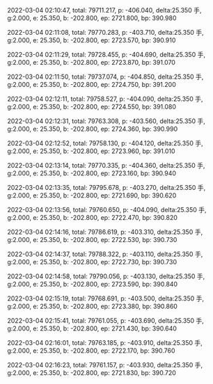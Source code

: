 2022-03-04 02:10:47, total: 79711.217, p: -406.040, delta:25.350 手, g:2.000, e: 25.350, b: -202.800, ep: 2721.800, bp: 390.980

2022-03-04 02:11:08, total: 79770.283, p: -403.710, delta:25.350 手, g:2.000, e: 25.350, b: -202.800, ep: 2723.570, bp: 390.910

2022-03-04 02:11:29, total: 79728.455, p: -404.690, delta:25.350 手, g:2.000, e: 25.350, b: -202.800, ep: 2723.870, bp: 391.070

2022-03-04 02:11:50, total: 79737.074, p: -404.850, delta:25.350 手, g:2.000, e: 25.350, b: -202.800, ep: 2724.750, bp: 391.200

2022-03-04 02:12:11, total: 79758.527, p: -404.090, delta:25.350 手, g:2.000, e: 25.350, b: -202.800, ep: 2724.550, bp: 391.080

2022-03-04 02:12:31, total: 79763.308, p: -403.560, delta:25.350 手, g:2.000, e: 25.350, b: -202.800, ep: 2724.360, bp: 390.990

2022-03-04 02:12:52, total: 79758.130, p: -404.120, delta:25.350 手, g:2.000, e: 25.350, b: -202.800, ep: 2723.960, bp: 391.010

2022-03-04 02:13:14, total: 79770.335, p: -404.360, delta:25.350 手, g:2.000, e: 25.350, b: -202.800, ep: 2723.160, bp: 390.940

2022-03-04 02:13:35, total: 79795.678, p: -403.270, delta:25.350 手, g:2.000, e: 25.350, b: -202.800, ep: 2721.690, bp: 390.620

2022-03-04 02:13:56, total: 79760.650, p: -404.090, delta:25.350 手, g:2.000, e: 25.350, b: -202.800, ep: 2722.470, bp: 390.820

2022-03-04 02:14:16, total: 79786.619, p: -403.310, delta:25.350 手, g:2.000, e: 25.350, b: -202.800, ep: 2722.530, bp: 390.730

2022-03-04 02:14:37, total: 79788.322, p: -403.110, delta:25.350 手, g:2.000, e: 25.350, b: -202.800, ep: 2722.730, bp: 390.730

2022-03-04 02:14:58, total: 79790.056, p: -403.130, delta:25.350 手, g:2.000, e: 25.350, b: -202.800, ep: 2723.590, bp: 390.840

2022-03-04 02:15:19, total: 79768.691, p: -403.500, delta:25.350 手, g:2.000, e: 25.350, b: -202.800, ep: 2723.380, bp: 390.860

2022-03-04 02:15:41, total: 79761.055, p: -403.690, delta:25.350 手, g:2.000, e: 25.350, b: -202.800, ep: 2721.430, bp: 390.640

2022-03-04 02:16:01, total: 79763.185, p: -403.910, delta:25.350 手, g:2.000, e: 25.350, b: -202.800, ep: 2722.170, bp: 390.760

2022-03-04 02:16:23, total: 79761.157, p: -403.930, delta:25.350 手, g:2.000, e: 25.350, b: -202.800, ep: 2721.830, bp: 390.720